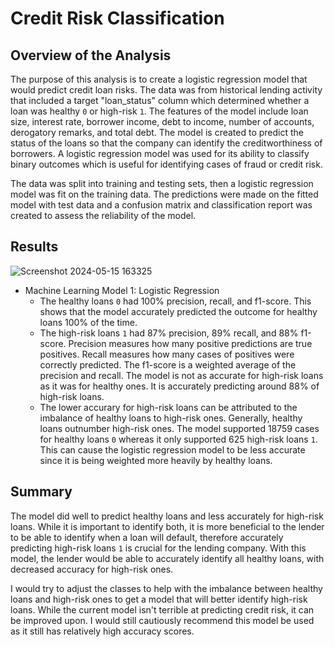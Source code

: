 # Credit Risk Classification

## Overview of the Analysis
The purpose of this analysis is to create a logistic regression model that would predict credit loan risks.  The data was from historical lending activity that included a target "loan_status" column which determined whether a loan was healthy `0` or high-risk `1`.  The features of the model include loan size, interest rate, borrower income, debt to income, number of accounts, derogatory remarks, and total debt.  The model is created to predict the status of the loans so that the company can identify the creditworthiness of borrowers. A logistic regression model was used for its ability to classify binary outcomes which is useful for identifying cases of fraud or credit risk.  

The data was split into training and testing sets, then a logistic regression model was fit on the training data.  The predictions were made on the fitted model with test data and a confusion matrix and classification report was created to assess the reliability of the model. 

## Results

![Screenshot 2024-05-15 163325](https://github.com/imzxtingi/credit-risk-classification/assets/150073701/be050b21-1937-48cd-8861-a51056ed6873)

* Machine Learning Model 1: Logistic Regression
    * The healthy loans `0` had 100% precision, recall, and f1-score.  This shows that the model accurately predicted the outcome for healthy loans 100% of the time.
    * The high-risk loans `1` had 87% precision, 89% recall, and 88% f1-score.  Precision measures how many positive predictions are true positives.  Recall measures how many cases of positives were correctly predicted.  The f1-score is a weighted average of the precision and recall.  The model is not as accurate for high-risk loans as it was for healthy ones.  It is accurately predicting around 88% of high-risk loans.
    * The lower accurary for high-risk loans can be attributed to the imbalance of healthy loans to high-risk ones.  Generally, healthy loans outnumber high-risk ones.  The model supported 18759 cases for healthy loans `0` whereas it only supported 625 high-risk loans `1`.  This can cause the logistic regression model to be less accurate since it is being weighted more heavily by healthy loans.  

## Summary
The model did well to predict healthy loans and less accurately for high-risk loans.  While it is important to identify both, it is more beneficial to the lender to be able to identify when a loan will default, therefore accurately predicting high-risk loans `1` is crucial for the lending company.  With this model, the lender would be able to accurately identify all healthy loans, with decreased accuracy for high-risk ones. 

I would try to adjust the classes to help with the imbalance between healthy loans and high-risk ones to get a model that will better identify high-risk loans.  While the current model isn't terrible at predicting credit risk, it can be improved upon.  I would still cautiously recommend this model be used as it still has relatively high accuracy scores.  
